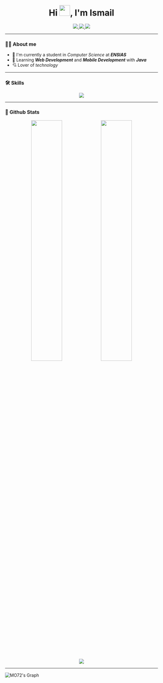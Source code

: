 
<h1 align="center">Hi <img width="35"  src="https://raw.githubusercontent.com/kaueMarques/kaueMarques/master/hi.gif">, I'm Ismail</h1>



<div align="center">
  <a href="https://www.linkedin.com/in/ismail-telhouni-880340254/" alt="linkedin" target="_blank">
  <img src="https://img.shields.io/badge/LinkedIn-black?style=for-the-badge&logo=linkedin&logoColor=11c6c7">
  </a>
  <a href="https://www.instagram.com/telhouni_ismail/" alt="instagram" target="_blank">
  <img src="https://img.shields.io/badge/Instagram-black?style=for-the-badge&logo=instagram&logoColor=11c6c7&labelColor=black">
  </a>
  <a href="mailto:ismailtelhouni123@gmail.com?subject=HiThere">
  <img src="https://img.shields.io/badge/Gmail-black?style=for-the-badge&logo=gmail&logoColor=11c6c7">
  </a>
  
</div>

---

### :man_technologist: **About me**

- 🎒 I'm currently a student in *Computer Science* at ***ENSIAS***
- 🌱 Learning ***Web Development*** and ***Mobile Development*** with ***Java***  
- 💘 Lover of *technology*



---

### :hammer_and_wrench: **Skills**

<p align="center">
  <a href="https://skillicons.dev">
    <img src="https://skillicons.dev/icons?i=java,spring,laravel,react,nextjs,vue,angular,nestjs,git,kubernetes,docker,ansible,c,jenkins,androidstudio,bash,cs,postgres,cassandra,mongodb,elasticsearch,redis,firebase,kafka,rabbitmq,unity&theme=dark" />
  </a>
</p>



<!-- <div align="left">
  <img src="https://github.com/devicons/devicon/blob/master/icons/java/java-original-wordmark.svg" title="Java" alt="Java" width="35" height="35"/>&nbsp;
  <img src="https://github.com/devicons/devicon/blob/master/icons/c/c-original.svg" title="C" alt="C" width="35" height="35"/>&nbsp;
  <img src="https://github.com/devicons/devicon/blob/master/icons/css3/css3-original.svg" title="css" alt="css" width="35" height="35"/>&nbsp;
  <img src="https://github.com/devicons/devicon/blob/master/icons/javascript/javascript-original.svg" title="js" alt="js" width="35" height="35"/>&nbsp;
  <img src="https://github.com/devicons/devicon/blob/master/icons/php/php-original.svg" title="php" alt="php" width="35" height="35"/>&nbsp;
  <img src="https://github.com/devicons/devicon/blob/master/icons/photoshop/photoshop-plain.svg" title="photoshop" alt="photoshop" width="35" height="35"/>&nbsp;
  <img src="https://github.com/devicons/devicon/blob/master/icons/postgresql/postgresql-original.svg" title="postgresql" alt="postgresql" width="35" height="35"/>&nbsp;
  <img src="https://github.com/devicons/devicon/blob/master/icons/python/python-original.svg" title="python" alt="python" width="35" height="35"/>&nbsp;
  <img src="https://github.com/devicons/devicon/blob/master/icons/html5/html5-original.svg" title="html" alt="html" width="35" height="35"/>&nbsp;

</div> -->

---

### 🚀  **Github Stats**
<p align="center">
  <img width="45%" src="http://github-readme-streak-stats.herokuapp.com?user=ismailtelhouni&theme=highcontrast&hide_border=true&date_format=j%20M%5B%20Y%5D&ring=11c6c7&fire=FFFFFF&sideNums=11c6c7&currStreakLabel=11c6c7" />
  <img width="45%" src="https://github-readme-stats.vercel.app/api?username=ismailtelhouni&count_private=true&&include_all_commits=true&show_icons=true&hide_border=true&theme=synthwave&title_color=11c6c7&bg_color=100,000000,000000&text_color=ffffff&icon_color=11c6c7&hide=issues" />
</p>

<p align="center">
  <img src="https://github-readme-stats.vercel.app/api/top-langs/?username=ismailtelhouni&layout=compact&theme=synthwave&title_color=11c6c7&hide_border=true&bg_color=100,000000,000000&text_color=ffffff" />
</p>



<!-- 
<div align="center">

   <img  src="http://github-readme-streak-stats.herokuapp.com?user=andrewgaabriel&theme=highcontrast&hide_border=true&date_format=j%20M%5B%20Y%5D&ring=11c6c7&fire=FFFFFF&sideNums=11c6c7&currStreakLabel=11c6c7"/>

  ![GitHub Activity Graph](https://activity-graph.herokuapp.com/graph?username=Andrewgaabriel&bg_color=000000&color=ffffff&line=11c6c7&point=ffffff&area=true&hide_border=true&radius=11)

   <img src="https://github-readme-stats.vercel.app/api?username=Andrewgaabriel&count_private=true&&include_all_commits=true&show_icons=true&hide_border=true&theme=synthwave&title_color=11c6c7&bg_color=100,000000,000000&text_color=ffffff&icon_color=11c6c7&hide=issues"/>
   
   <img  src="https://github-readme-stats.vercel.app/api/top-langs/?username=Andrewgaabriel&layout=compact&theme=synthwave&title_color=11c6c7&hide_border=true&bg_color=100,000000,000000&text_color=ffffff" />


</div> -->
  
---


<!--
**ismailtelhouni/ismailtelhouni** is a ✨ _special_ ✨ repository because its `README.md` (this file) appears on your GitHub profile.

Here are some ideas to get you started:

- 🔭 I’m currently working on ...
- 🌱 I’m currently learning ...
- 👯 I’m looking to collaborate on ...
- 🤔 I’m looking for help with ...
- 💬 Ask me about ...
- 📫 How to reach me: ...
- 😄 Pronouns: ...
- ⚡ Fun fact: ...
-->

![MO72's Graph](https://github-readme-activity-graph.vercel.app/graph?username=ismailtelhouni&custom_title=Ismail%20GitHub%20Activity%20Graph&bg_color=0D1117&color=7F3FBF&line=7F3FBF&point=7F3FBF&area_color=FFFFFF&title_color=FFFFFF&area=true)

